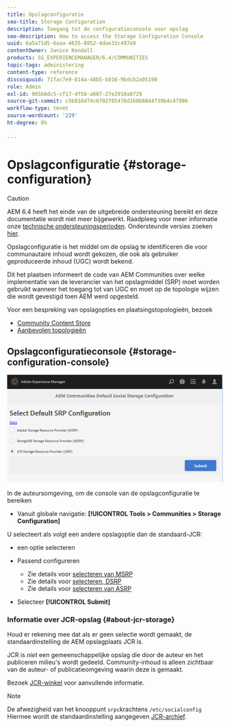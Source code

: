 ```yaml
---
title: Opslagconfiguratie
seo-title: Storage Configuration
description: Toegang tot de configuratieconsole voor opslag
seo-description: How to access the Storage Configuration Console
uuid: 6a5a71d5-6aaa-4635-8852-4dae33c497a9
contentOwner: Janice Kendall
products: SG_EXPERIENCEMANAGER/6.4/COMMUNITIES
topic-tags: administering
content-type: reference
discoiquuid: 71fac7e9-814a-48b5-b816-9bdcb2a05190
role: Admin
exl-id: 905b6dc5-cf17-4f58-a687-27e2910a0729
source-git-commit: c5b816d74c6f02f85476d16868844f39b4c47996
workflow-type: tm+mt
source-wordcount: '229'
ht-degree: 0%

---
```


# Opslagconfiguratie {#storage-configuration}

>[!CAUTION]
>
>AEM 6.4 heeft het einde van de uitgebreide ondersteuning bereikt en deze documentatie wordt niet meer bijgewerkt. Raadpleeg voor meer informatie onze [technische ondersteuningsperioden](https://helpx.adobe.com/support/programs/eol-matrix.html). Ondersteunde versies zoeken [hier](https://experienceleague.adobe.com/docs/).

Opslagconfiguratie is het middel om de opslag te identificeren die voor communautaire inhoud wordt gekozen, die ook als gebruiker geproduceerde inhoud (UGC) wordt bekend.

Dit het plaatsen informeert de code van AEM Communities over welke implementatie van de leverancier van het opslagmiddel (SRP) moet worden gebruikt wanneer het toegang tot van UGC en moet op de topologie wijzen die wordt gevestigd toen AEM werd opgesteld.

Voor een bespreking van opslagopties en plaatsingstopologieën, bezoek

* [Community Content Store](working-with-srp.md)
* [Aanbevolen topologieën](topologies.md)

## Opslagconfiguratieconsole {#storage-configuration-console}

![chlimage_1-188](assets/chlimage_1-188.png)

In de auteursomgeving, om de console van de opslagconfiguratie te bereiken

* Vanuit globale navigatie: **[!UICONTROL Tools > Communities > Storage Configuration]**

U selecteert als volgt een andere opslagoptie dan de standaard-JCR:

* een optie selecteren
* Passend configureren

   * Zie details voor [selecteren van MSRP](msrp.md#select-msrp)
   * Zie details voor [selecteren, DSRP](dsrp.md#select-dsrp)
   * Zie details voor [selecteren van ASRP](asrp.md#select-asrp)

* Selecteer **[!UICONTROL Submit]**

### Informatie over JCR-opslag {#about-jcr-storage}

Houd er rekening mee dat als er geen selectie wordt gemaakt, de standaardinstelling de AEM opslagplaats JCR is.

JCR is *niet* een gemeenschappelijke opslag die door de auteur en het publiceren milieu&#39;s wordt gedeeld. Community-inhoud is alleen zichtbaar van de auteur- of publicatieomgeving waarin deze is gemaakt.

Bezoek [JCR-winkel](jsrp.md) voor aanvullende informatie.

>[!NOTE]
>
>De afwezigheid van het knooppunt `srpc`krachtens `/etc/socialconfig` Hiermee wordt de standaardinstelling aangegeven [JCR-archief](jsrp.md).
